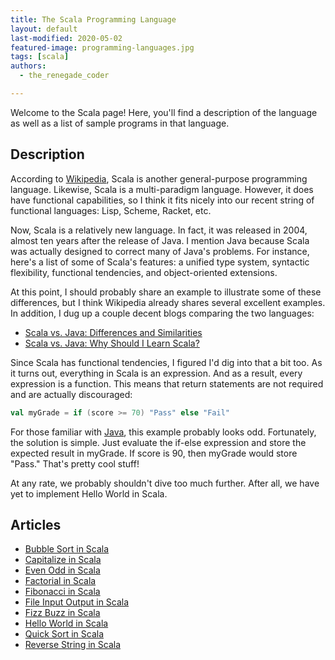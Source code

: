 ```yaml
---
title: The Scala Programming Language
layout: default
last-modified: 2020-05-02
featured-image: programming-languages.jpg
tags: [scala]
authors:
  - the_renegade_coder

---
```


Welcome to the Scala page! Here, you'll find a description of the language as well as a list of sample programs in that language.

## Description

According to [Wikipedia][1], Scala is another general-purpose programming 
language. Likewise, Scala is a multi-paradigm language. However, it 
does have functional capabilities, so I think it fits nicely into our 
recent string of functional languages: Lisp, Scheme, Racket, etc.

Now, Scala is a relatively new language. In fact, it was released in 
2004, almost ten years after the release of Java. I mention Java because 
Scala was actually designed to correct many of Java's problems. For 
instance, here's a list of some of Scala's features: a unified type 
system, syntactic flexibility, functional tendencies, and object-oriented 
extensions.

At this point, I should probably share an example to illustrate some of 
these differences, but I think Wikipedia already shares several excellent 
examples. In addition, I dug up a couple decent blogs comparing the two 
languages:

- [Scala vs. Java: Differences and Similarities][2]
- [Scala vs. Java: Why Should I Learn Scala?][3]

Since Scala has functional tendencies, I figured I'd dig into that a bit 
too. As it turns out, everything in Scala is an expression. And as a result, 
every expression is a function. This means that return statements are not 
required and are actually discouraged:

```scala
val myGrade = if (score >= 70) "Pass" else "Fail"
```

For those familiar with [Java][4], this example probably looks odd. Fortunately, 
the solution is simple. Just evaluate the if-else expression and store the 
expected result in myGrade. If score is 90, then myGrade would store "Pass." 
That's pretty cool stuff!

At any rate, we probably shouldn't dive too much further. After all, we have 
yet to implement Hello World in Scala.

[1]: https://en.wikipedia.org/wiki/Scala_(programming_language)
[2]: https://javarevisited.blogspot.com/2013/11/scala-vs-java-differences-similarities-books.html#axzz7xCsga6Qe
[3]: https://www.toptal.com/scala/why-should-i-learn-scala
[4]: https://en.wikipedia.org/wiki/Java_(programming_language)


## Articles

- [Bubble Sort in Scala](https://sampleprograms.io/projects/bubble-sort/scala)
- [Capitalize in Scala](https://sampleprograms.io/projects/capitalize/scala)
- [Even Odd in Scala](https://sampleprograms.io/projects/even-odd/scala)
- [Factorial in Scala](https://sampleprograms.io/projects/factorial/scala)
- [Fibonacci in Scala](https://sampleprograms.io/projects/fibonacci/scala)
- [File Input Output in Scala](https://sampleprograms.io/projects/file-input-output/scala)
- [Fizz Buzz in Scala](https://sampleprograms.io/projects/fizz-buzz/scala)
- [Hello World in Scala](https://sampleprograms.io/projects/hello-world/scala)
- [Quick Sort in Scala](https://sampleprograms.io/projects/quick-sort/scala)
- [Reverse String in Scala](https://sampleprograms.io/projects/reverse-string/scala)